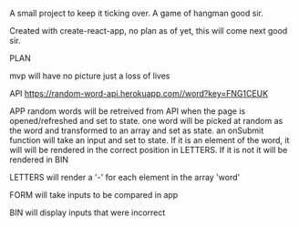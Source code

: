 A small project to keep it ticking over. A game of hangman good sir.

Created with create-react-app, no plan as of yet, this will come next good sir.

PLAN

mvp will have no picture just a loss of lives 

API
https://random-word-api.herokuapp.com//word?key=FNG1CEUK

APP
random words will be retreived from API when the page is opened/refreshed and set to state. one word will be picked at random as the word and transformed to an array and set as state.
an onSubmit function will take an input and set to state. If it is an element of the word, it will  will be rendered in the correct position in LETTERS. If it is not it will be rendered in BIN

LETTERS
will render a '-' for each element in the array 'word'

FORM
will take inputs to be compared in app

BIN
will display inputs that were incorrect